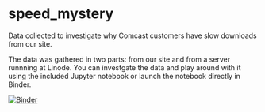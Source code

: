 # speed_mystery
Data collected to investigate why Comcast customers have slow downloads from our site.

The data was gathered in two parts: from our site and from a server runnning at Linode.
You can investgate the data and play around with it using the included Jupyter notebook or launch the notebook directly in Binder.

[![Binder](https://mybinder.org/badge.svg)](https://mybinder.org/v2/gh/panicinc/speed_mystery/master?filepath=main.ipynb)
